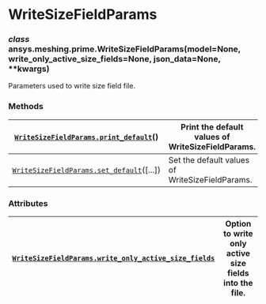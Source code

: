 <!-- vale off -->

# WriteSizeFieldParams

### *class* ansys.meshing.prime.WriteSizeFieldParams(model=None, write_only_active_size_fields=None, json_data=None, \*\*kwargs)

Parameters used to write size field file.

<!-- !! processed by numpydoc !! -->

### Methods

| [`WriteSizeFieldParams.print_default`](ansys.meshing.prime.WriteSizeFieldParams.print_default.md#ansys.meshing.prime.WriteSizeFieldParams.print_default)()   | Print the default values of WriteSizeFieldParams.   |
|--------------------------------------------------------------------------------------------------------------------------------------------------------------|-----------------------------------------------------|
| [`WriteSizeFieldParams.set_default`](ansys.meshing.prime.WriteSizeFieldParams.set_default.md#ansys.meshing.prime.WriteSizeFieldParams.set_default)([...])    | Set the default values of WriteSizeFieldParams.     |

### Attributes

| [`WriteSizeFieldParams.write_only_active_size_fields`](ansys.meshing.prime.WriteSizeFieldParams.write_only_active_size_fields.md#ansys.meshing.prime.WriteSizeFieldParams.write_only_active_size_fields)   | Option to write only active size fields into the file.   |
|------------------------------------------------------------------------------------------------------------------------------------------------------------------------------------------------------------|----------------------------------------------------------|
<!-- vale on -->
